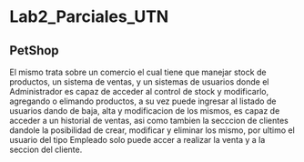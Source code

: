 # Lab2_Parciales_UTN

## PetShop
  El mismo trata sobre un comercio el cual tiene que manejar stock de productos, un sistema de ventas, y un sistemas de usuarios donde el Administrador es capaz de acceder
    al control de stock y modificarlo, agregando o elimando productos, a su vez puede ingresar al listado de usuarios dando de baja, alta y modificacion de los mismos, es capaz
    de acceder a un historial de ventas, asi como tambien la secccion de clientes dandole la posibilidad de crear, modificar y eliminar los mismo, por ultimo el usuario del tipo
    Empleado solo puede accer a realizar la venta y a la seccion del cliente.
